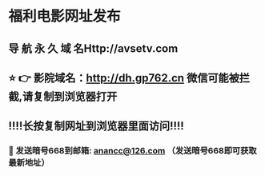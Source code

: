 # 福利电影网址发布 
## 导 航 永 久 域 名Http://avsetv.com
## ⭐️ 👉 影院域名：http://dh.gp762.cn 微信可能被拦截,请复制到浏览器打开
## ‼️‼️长按复制网址到浏览器里面访问‼️‼️
### 📧 发送暗号668到邮箱: anancc@126.com （发送暗号668即可获取最新地址）
